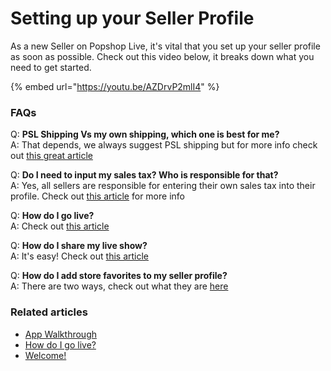 # Setting up your Seller Profile

As a new Seller on Popshop Live, it's vital that you set up your seller profile as soon as possible. Check out this video below, it breaks down what you need to get started.&#x20;

{% embed url="https://youtu.be/AZDrvP2mlI4" %}

### FAQs

Q: **PSL Shipping Vs my own shipping, which one is best for me?**\
A: That depends, we always suggest PSL shipping but for more info check out [this great article](https://help.popshop.live/hc/en-us/articles/4556580855183)

Q: **Do I need to input my sales tax? Who is responsible for that?**\
A: Yes, all sellers are responsible for entering their own sales tax into their profile. Check out [this article](https://help.popshop.live/hc/en-us/sections/4797484564495-Payment-Tax) for more info

Q: **How do I go live?** \
A: Check out [this article](https://help.popshop.live/hc/en-us/articles/4405019137561)

Q: **How do I share my live show?**\
A: It's easy! Check out [this article ](https://help.popshop.live/hc/en-us/articles/4409237299993)

Q: **How do I add store favorites to my seller profile?**\
A: There are two ways, check out what they are [here](https://help.popshop.live/hc/en-us/articles/4409330591641)

### Related articles

* [App Walkthrough](https://jamble.gitbook.io/popshop-live/new-seller-on-ramp/app-walkthrough)
* [How do I go live?](https://jamble.gitbook.io/popshop-live/new-seller-on-ramp/how-to-go-live)
* [Welcome!](https://jamble.gitbook.io/popshop-live/new-seller-on-ramp/welcome)
